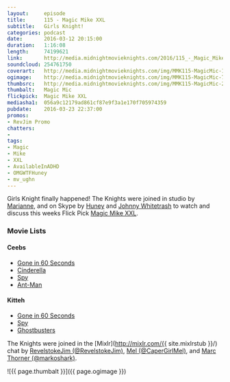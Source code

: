 ```yaml
---
layout:     episode
title:      115 - Magic Mike XXL
subtitle:   Girls Knight!
categories: podcast
date:       2016-03-12 20:15:00
duration:   1:16:08
length:     74199621
link:       http://media.midnightmovieknights.com/2016/115_-_Magic_Mike_XXL.m4a
soundcloud: 254761750
coverart:   http://media.midnightmovieknights.com/img/MMK115-MagicMic-1400x1400.png
ogimage:    http://media.midnightmovieknights.com/img/MMK115-MagicMic-750x750.png
thumbsrc:   http://media.midnightmovieknights.com/img/MMK115-MagicMic-200x200.png
thumbalt:   Magic Mic
flickpick:  Magic Mike XXL
mediasha1:  056a9c12179ad861cf87e9f3a1e170f705974359
pubdate:    2016-03-23 22:37:00
promos:
- RevJim Promo
chatters:
- 
tags:
- Magic
- Mike
- XXL
- AvailableInADHD
- OMGWTFHuney
- mv_ughn
---
```

Girls Knight finally happened! The Knights were joined in studio by [Marianne](https://twitter.com/mv_ughn), and on Skype by [Huney](https://twitter.com/OMGWTFHuney) and [Johnny Whitetrash](https://twitter.com/AvailableInADHD) to watch and discuss this weeks Flick Pick [Magic Mike XXL](http://www.imdb.com/title/tt2268016/).

### Movie Lists

<div class="row">
	<div class="col-sm-6">
		<h4>Ceebs</h4>
		<ul class="list-unstyled">
			<li><a href="http://www.imdb.com/title/tt0187078/" target="_blank">Gone in 60 Seconds</a></li>
			<li><a href="http://www.imdb.com/title/tt1661199/" target="_blank">Cinderella</a></li>
			<li><a href="http://www.imdb.com/title/tt3079380/" target="_blank">Spy</a></li>
			<li><a href="http://www.imdb.com/title/tt0478970/" target="_blank">Ant-Man</a></li>
		</ul>
	</div>
	<div class="col-sm-6">
		<h4>Kitteh</h4>
		<ul class="list-unstyled">
			<li><a href="http://www.imdb.com/title/tt0187078/" target="_blank">Gone in 60 Seconds</a></li>
			<li><a href="http://www.imdb.com/title/tt3079380/" target="_blank">Spy</a></li>
			<li><a href="http://www.imdb.com/title/tt0087332/" target="_blank">Ghostbusters</a></li>
		</ul>
	</div>
</div>

The Knights were joined in the [Mixlr](http://mixlr.com/{{ site.mixlrstub }}/) chat by [RevelstokeJim (@RevelstokeJim)](https://twitter.com/RevelstokeJim), [Mel (@CaperGirlMel)](https://twitter.com/CaperGirlMel), and [Marc Thorner (@markoshark)](https://twitter.com/markoshark).

![{{ page.thumbalt }}]({{ page.ogimage }})